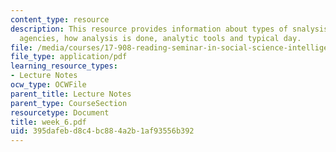 ```yaml
---
content_type: resource
description: This resource provides information about types of snalysis, major analytic
  agencies, how analysis is done, analytic tools and typical day.
file: /media/courses/17-908-reading-seminar-in-social-science-intelligence-and-national-security-fall-2005/395dafebd8c4bc884a2b1af93556b392_week_6.pdf
file_type: application/pdf
learning_resource_types:
- Lecture Notes
ocw_type: OCWFile
parent_title: Lecture Notes
parent_type: CourseSection
resourcetype: Document
title: week_6.pdf
uid: 395dafeb-d8c4-bc88-4a2b-1af93556b392
---
```

